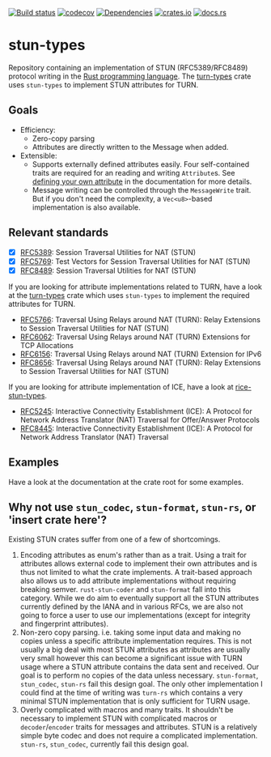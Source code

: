 [![Build status](https://github.com/ystreet/stun-proto/actions/workflows/rust.yml/badge.svg?branch=main)](https://github.com/ystreet/stun-proto/actions)
[![codecov](https://codecov.io/gh/ystreet/stun-proto/branch/main/graph/badge.svg)](https://codecov.io/gh/ystreet/stun-proto)
[![Dependencies](https://deps.rs/repo/github/ystreet/stun-proto/status.svg)](https://deps.rs/repo/github/ystreet/stun-proto)
[![crates.io](https://img.shields.io/crates/v/stun-types.svg)](https://crates.io/crates/stun-types)
[![docs.rs](https://docs.rs/stun-types/badge.svg)](https://docs.rs/stun-types)

# stun-types

Repository containing an implementation of STUN (RFC5389/RFC8489) protocol writing in
the [Rust programming language](https://www.rust-lang.org/). The
[turn-types](https://docs.rs/turn-types/latest/turn_types/) crate uses `stun-types` to
implement STUN attributes for TURN.

## Goals

- Efficiency:
  - Zero-copy parsing
  - Attributes are directly written to the Message when added.
- Extensible:
  - Supports externally defined attributes easily. Four self-contained traits are
    required for an reading and writing `Attribute`s.  See
    [defining your own attribute](https://docs.rs/stun-types/latest/stun_types/attribute/index.html#defining-your-own-attribute)
    in the documentation for more details.
  - Message writing can be controlled through the `MessageWrite` trait. But if
    you don't need the complexity, a `Vec<u8>`-based implementation is also available.

## Relevant standards

 - [x] [RFC5389](https://tools.ietf.org/html/rfc5389):
   Session Traversal Utilities for NAT (STUN)
 - [x] [RFC5769](https://tools.ietf.org/html/rfc5769):
   Test Vectors for Session Traversal Utilities for NAT (STUN)
 - [x] [RFC8489](https://tools.ietf.org/html/rfc8489):
   Session Traversal Utilities for NAT (STUN)

If you are looking for attribute implementations related to TURN, have a look at
the [turn-types](https://docs.rs/turn-types/latest/turn_types/) crate which uses
`stun-types` to implement the required attributes for TURN.

 - [RFC5766](https://tools.ietf.org/html/rfc5766):
   Traversal Using Relays around NAT (TURN): Relay Extensions to Session
   Traversal Utilities for NAT (STUN)
 - [RFC6062](https://tools.ietf.org/html/rfc6062):
   Traversal Using Relays around NAT (TURN) Extensions for TCP Allocations
 - [RFC6156](https://tools.ietf.org/html/rfc6156):
   Traversal Using Relays around NAT (TURN) Extension for IPv6
 - [RFC8656](https://tools.ietf.org/html/rfc8656):
   Traversal Using Relays around NAT (TURN): Relay Extensions to Session
   Traversal Utilities for NAT (STUN)

If you are looking for attribute implementation of ICE, have a look at
[rice-stun-types](https://docs.rs/rice-stun-types/latest/rice-stun-types).

 - [RFC5245](https://tools.ietf.org/html/rfc5245):
   Interactive Connectivity Establishment (ICE): A Protocol for Network Address
   Translator (NAT) Traversal for Offer/Answer Protocols
 - [RFC8445](https://tools.ietf.org/html/rfc8445):
   Interactive Connectivity Establishment (ICE): A Protocol for Network Address
   Translator (NAT) Traversal

## Examples

Have a look at the documentation at the crate root for some examples.

## Why not use `stun_codec`, `stun-format`, `stun-rs`, or 'insert crate here'?

Existing STUN crates suffer from one of a few of shortcomings.

1. Encoding attributes as enum's rather than as a trait. Using a trait for
   attributes allows external code to implement their own attributes and is thus
   not limited to what the crate implements.  A trait-based approach also allows
   us to add attribute implementations without requiring breaking semver.
   `rust-stun-coder` and `stun-format` fall into this category.  While we do aim
   to eventually support all the STUN attributes currently defined by the IANA
   and in various RFCs, we are also not going to force a user to use our
   implementations (except for integrity and fingerprint attributes).
2. Non-zero copy parsing. i.e. taking some input data and making no copies
   unless a specific attribute implementation requires. This is not usually a big
   deal with most STUN attributes as attributes are usually very small however
   this can become a significant issue with TURN usage where a STUN attribute
   contains the data sent and received. Our goal is to perform no copies of the
   data unless necessary. `stun-format`, `stun_codec`, `stun-rs` fail this
   design goal. The only other implementation I could find at the time of
   writing was `turn-rs` which contains a very minimal STUN implementation
   that is only sufficient for TURN usage.
3. Overly complicated with macros and many traits. It shouldn't be
   necessary to implement STUN with complicated macros or `decoder`/`encoder`
   traits for messages and attributes. STUN is a relatively simple byte codec
   and does not require a complicated implementation. `stun-rs`, `stun_codec`,
   currently fail this design goal.
